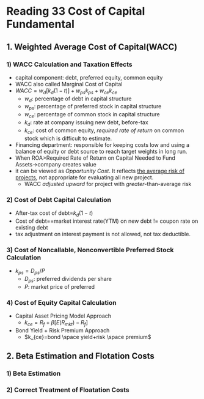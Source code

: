 # Reading 33 Cost of Capital Fundamental

## 1. Weighted Average Cost of Capital(WACC)

### 1) WACC Calculation and Taxation Effects

- capital component: debt, preferred equity, common equity
- WACC also called Marginal Cost of Capital
- $WACC=w_d[k_d(1-t)]+w_{ps}k_{ps}+w_{ce}k_{ce}$
  - $w_d$: percentage of debt in capital structure
  - $w_{ps}$: percentage of preferred stock in capital structure
  - $w_{ce}$: percentage of common stock in capital structure
  - $k_d$: rate at company issuing new debt, before-tax
  - $k_{ce}$: cost of common equity, *required rate of return* on common stock which is difficult to estimate.
- Financing department: responsible for keeping costs low and using a balance of equity or debt source to reach target weights in long run.
- When ROA>Required Rate of Return on Capital Needed to Fund Assets→company creates value
- it can be viewed as *Opportunity Cost*. It reflects <u>the average risk of projects</u>, not appropriate for evaluating all new project.
  - WACC *adjusted upward* for project with *greater*-than-average risk

### 2) Cost of Debt Capital Calculation

- After-tax cost of debt=$k_d(1-t)$
- Cost of debt==market interest rate(YTM) on new debt != coupon rate on existing debt
- tax adjustment on interest payment is not allowed, not tax deductible.

### 3) Cost of Noncallable, Nonconvertible Preferred Stock Calculation

- $k_{ps}=D_{ps}/P$
  - $D_{ps}$: preferred dividends per share
  - $P$: market price of preferred

### 4) Cost of Equity Capital Calculation

- Capital Asset Pricing Model Approach
  - $k_{ce}=R_f+\beta [E(R_{mkt})-R_f]$
- Bond Yield + Risk Premium Approach
  - $k_{ce}=bond \space yield+risk \space premium$

## 2. Beta Estimation and Flotation Costs

### 1) Beta Estimation

### 2) Correct Treatment of Floatation Costs